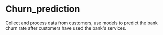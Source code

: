 # Churn_prediction
Collect and process data from customers, use models to predict the bank churn rate after customers have used the bank's services.
